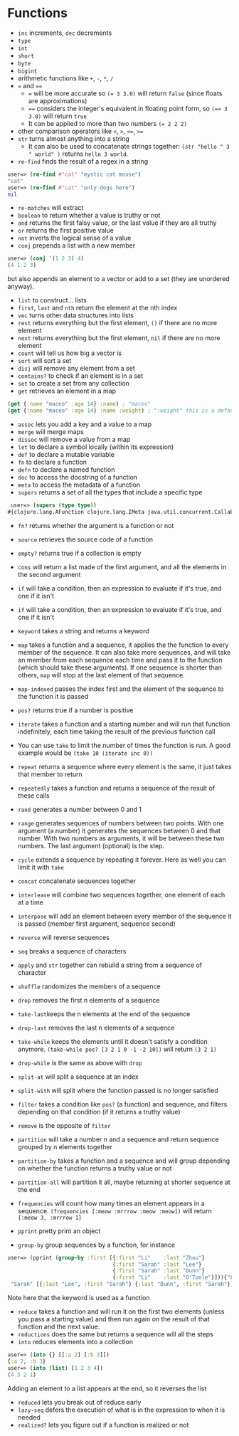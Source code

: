 # Functions

-   `inc` increments, `dec` decrements
-   `type`
-   `int`
-   `short`
-   `byte`
-   `bigint`
-   arithmetic functions like `+`, `-`, `*`, `/`
-   `=` and `==`
    -   `=` will be more accurate so `(= 3 3.0)` will return `false` (since floats are approximations)
    -   `==` considers the integer's equivalent in floating point form, so `(== 3 3.0)` will return `true`
    -   It can be applied to more than two numbers `(= 2 2 2)`
-   other comparison operators like `<`, `>`, `<=`, `>=`
-   `str` turns almost anything into a string
    -   It can also be used to concatenate strings together: `(str "hello " 3 " world" )` returns `hello 3 world`.
-   `re-find` finds the result of a regex in a string

```clojure
user=> (re-find #"cat" "mystic cat mouse")
"cat"
user=> (re-find #"cat" "only dogs here")
nil
```

-   `re-matches` will extract
-   `boolean` to return whether a value is truthy or not
-   `and` returns the first falsy value, or the last value if they are all truthy
-   `or` returns the first positive value
-   `not` inverts the logical sense of a value
-   `conj` prepends a list with a new member

```clojure
user=> (conj '(1 2 3) 4)
(4 1 2 3)
```

but also appends an element to a vector or add to a set (they are unordered anyway).

-   `list` to construct... lists
-   `first`, `last` and `nth` return the element at the nth index
-   `vec` turns other data structures into lists
-   `rest` returns everything but the first element, `()` if there are no more element
-   `next` returns everything but the first element, `nil` if there are no more element
-   `count` will tell us how big a vector is
-   `sort` will sort a set
-   `disj` will remove any element from a set
-   `contains?` to check if an element is in a set
-   `set` to create a set from any collection
-   `get` retrieves an element in a map

```clojure
(get {:name "maceo" :age 14} :name) ; "maceo"
(get {:name "maceo" :age 14} :name :weight) ; ":weight" this is a default element
```

-   `assoc` lets you add a key and a value to a map
-   `merge` will merge maps
-   `dissoc` will remove a value from a map
-   `let` to declare a symbol locally (within its expression)
-   `def` to declare a mutable variable
-   `fn` to declare a function
-   `defn` to declare a named function
-   `doc` to access the docstring of a function
-   `meta` to access the metadata of a function
-   `supers` returns a set of all the types that include a specific type

```clojure
 user=> (supers (type type))
#{clojure.lang.AFunction clojure.lang.IMeta java.util.concurrent.Callable clojure.lang.Fn clojure.lang.AFn java.util.Comparator java.lang.Object clojure.lang.RestFn clojure.lang.IObj java.lang.Runnable java.io.Serializable clojure.lang.IFn}
```

-   `fn?` returns whether the argument is a function or not
-   `source` retrieves the source code of a function
-   `empty?` returns true if a collection is empty
-   `cons` will return a list made of the first argument, and all the elements in the second argument
-   `if` will take a condition, then an expression to evaluate if it's true, and one if it isn't

-   `if` will take a condition, then an expression to evaluate if it's true, and one if it isn't
-   `keyword` takes a string and returns a keyword
-   `map` takes a function and a sequence, it applies the the function to every member of the sequence. It can also take more sequences, and will take an member from each sequence each time and pass it to the function (which should take these arguments). If one sequence is shorter than others, `map` will stop at the last element of that sequence.
-   `map-indexed` passes the index first and the element of the sequence to the function it is passed
-   `pos?` returns true if a number is positive
-   `iterate` takes a function and a starting number and will run that function indefinitely, each time taking the result of the previous function call
-   You can use `take` to limit the number of times the function is run. A good example would be `(take 10 (iterate inc 0))`
-   `repeat` returns a sequence where every element is the same, it just takes that member to return
-   `repeatedly` takes a function and returns a sequence of the result of these calls
-   `rand` generates a number between 0 and 1
-   `range` generates sequences of numbers between two points. With one argument (a number) it generates the sequences between 0 and that number. With two numbers as arguments, it will be between these two numbers. The last argument (optional) is the step.
-   `cycle` extends a sequence by repeating it forever. Here as well you can limit it with `take`
-   `concat` concatenate sequences together
-   `interleave` will combine two sequences together, one element of each at a time
-   `interpose` will add an element between every member of the sequence it is passed (member first argument, sequence second)
-   `reverse` will reverse sequences
-   `seq` breaks a sequence of characters
-   `apply` and `str` together can rebuild a string from a sequence of character
-   `shuffle` randomizes the members of a sequence
-   `drop` removes the first n elements of a sequence
-   `take-last`keeps the n elements at the end of the sequence
-   `drop-last` removes the last n elements of a sequence
-   `take-while` keeps the elements until it doesn't satisfy a condition anymore. `(take-while pos? [3 2 1 0 -1 -2 10])` will return `(3 2 1)`
-   `drop-while` is the same as above with `drop`
-   `split-at` will split a sequence at an index
-   `split-with` will split where the function passed is no longer satisfied
-   `filter` takes a condition like `pos?` (a function) and sequence, and filters depending on that condition (if it returns a truthy value)
-   `remove` is the opposite of `filter`
-   `partition` will take a number n and a sequence and return sequence grouped by n elements together
-   `partition-by` takes a function and a sequence and will group depending on whether the function returns a truthy value or not
-   `partition-all` will partition it all, maybe returning at shorter sequence at the end
-   `frequencies` will count how many times an element appears in a sequence. `(frequencies [:meow :mrrrow :meow :meow])` will return `{:meow 3, :mrrrow 1}`
-   `pprint` pretty print an object
-   `group-by` group sequences by a function, for instance

```clojure
user=> (pprint (group-by :first [{:first "Li"    :last "Zhou"}
                                 {:first "Sarah" :last "Lee"}
                                 {:first "Sarah" :last "Dunn"}
                                 {:first "Li"    :last "O'Toole"}])){"Li"    [{:last "Zhou", :first "Li"}   {:last "O'Toole", :first "Li"}],
 "Sarah" [{:last "Lee", :first "Sarah"} {:last "Dunn", :first "Sarah"}]}
```

Note here that the keyword is used as a function

-   `reduce` takes a function and will run it on the first two elements (unless you pass a starting value) and then run again on the result of that function and the next value.
-   `reductions` does the same but returns a sequence will all the steps
-   `into` reduces elements into a collection

```clojure
user=> (into {} [[:a 2] [:b 3]])
{:a 2, :b 3}
user=> (into (list) [1 2 3 4])
(4 3 2 1)
```

Adding an element to a list appears at the end, so it reverses the list

-   `reduced` lets you break out of reduce early
-   `lazy-seq` defers the execution of what is in the expression to when it is needed
-   `realized?` lets you figure out if a function is realized or not
